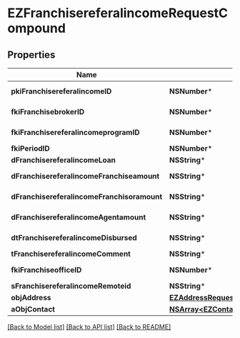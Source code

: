 # EZFranchisereferalincomeRequestCompound

## Properties
Name | Type | Description | Notes
------------ | ------------- | ------------- | -------------
**pkiFranchisereferalincomeID** | **NSNumber*** | The unique ID of the Franchisereferalincome | [optional] 
**fkiFranchisebrokerID** | **NSNumber*** | The unique ID of the Franchisebroker | 
**fkiFranchisereferalincomeprogramID** | **NSNumber*** | The unique ID of the Franchisereferalincomeprogram | 
**fkiPeriodID** | **NSNumber*** | The unique ID of the Period | 
**dFranchisereferalincomeLoan** | **NSString*** | The loan amount | 
**dFranchisereferalincomeFranchiseamount** | **NSString*** | The amount that will be given to the franchise | 
**dFranchisereferalincomeFranchisoramount** | **NSString*** | The amount that will be kept by the franchisor | 
**dFranchisereferalincomeAgentamount** | **NSString*** | The amount that will be given to the agent | 
**dtFranchisereferalincomeDisbursed** | **NSString*** | The date the amounts were disbursed | 
**tFranchisereferalincomeComment** | **NSString*** | Comment about the transaction | 
**fkiFranchiseofficeID** | **NSNumber*** | The unique ID of the Franchisereoffice | 
**sFranchisereferalincomeRemoteid** | **NSString*** |  | 
**objAddress** | [**EZAddressRequest***](EZAddressRequest.md) |  | 
**aObjContact** | [**NSArray&lt;EZContactRequestCompound&gt;***](EZContactRequestCompound.md) |  | 

[[Back to Model list]](../README.md#documentation-for-models) [[Back to API list]](../README.md#documentation-for-api-endpoints) [[Back to README]](../README.md)


